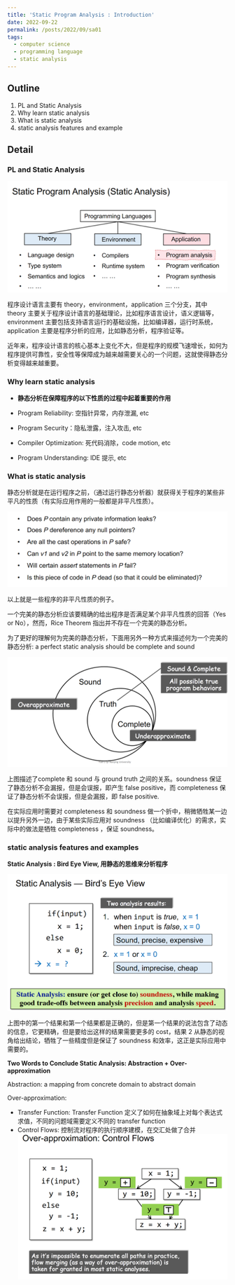 ```yaml
---
title: 'Static Program Analysis : Introduction'
date: 2022-09-22
permalink: /posts/2022/09/sa01
tags:
  - computer science
  - programming language
  - static analysis
---
```

## Outline
1. PL and Static Analysis
2. Why learn static analysis
3. What is static analysis
4. static analysis features and example

## Detail
### PL and Static Analysis

![](https://github.com/SUNLIFAN/sunlifan.github.io/blob/master/images/post/2.png?raw=true)

程序设计语言主要有 theory，environment，application 三个分支，其中 theory 主要关于程序设计语言的基础理论，比如程序语言设计，语义逻辑等，environment 主要包括支持语言运行的基础设施，比如编译器，运行时系统，application 主要是程序分析的应用，比如静态分析，程序验证等。

近年来，程序设计语言的核心基本上变化不大，但是程序的规模飞速增长，如何为程序提供可靠性，安全性等保障成为越来越需要关心的一个问题，这就使得静态分析变得越来越重要。

### Why learn static analysis 

- **静态分析在保障程序的以下性质的过程中起着重要的作用**

- Program Reliability: 空指针异常，内存泄漏, etc

- Program Security：隐私泄露，注入攻击, etc

- Compiler Optimization: 死代码消除，code motion, etc

- Program Understanding: IDE 提示, etc

### What is static analysis

静态分析就是在运行程序之前，（通过运行静态分析器）就获得关于程序的某些非平凡的性质（有实际应用作用的一般都是非平凡性质）。

![](https://github.com/SUNLIFAN/sunlifan.github.io/blob/master/images/post/1.jpg?raw=true)

以上就是一些程序的非平凡性质的例子。

一个完美的静态分析应该要精确的给出程序是否满足某个非平凡性质的回答（Yes or No），然而，Rice Theorem 指出并不存在一个完美的静态分析。

为了更好的理解何为完美的静态分析，下面用另外一种方式来描述何为一个完美的静态分析: a perfect static analysis should be complete and sound

![](https://github.com/SUNLIFAN/sunlifan.github.io/blob/master/images/post/3.png?raw=true)

上图描述了complete 和 sound 与 ground truth 之间的关系。soundness 保证了静态分析不会漏报，但是会误报，即产生 false positive，而 completeness 保证了静态分析不会误报，但是会漏报，即 false positive.

在实际应用时需要对 completeness 和 soundness 做一个折中，稍微牺牲某一边以提升另外一边，由于某些实际应用对 soundness （比如编译优化）的需求，实际中的做法是牺牲 completeness ，保证 soundness。

### static analysis features and examples

**Static Analysis : Bird Eye View, 用静态的思维来分析程序**

![](https://github.com/SUNLIFAN/sunlifan.github.io/blob/master/images/post/4.png?raw=true)

上图中的第一个结果和第一个结果都是正确的，但是第一个结果的说法包含了动态的信息，它更精确，但是要给出这样的结果需要更多的 cost，结果 2 从静态的视角给出结论，牺牲了一些精度但是保证了 soundness 和效率，这正是实际应用中需要的。

**Two Words to Conclude Static Analysis: Abstraction + Over-approximation**

Abstraction: a mapping from concrete domain to abstract domain

Over-approximation:
- Transfer Function: Transfer Function 定义了如何在抽象域上对每个表达式求值，不同的问题域需要定义不同的 transfer function
- Control Flows: 控制流对程序的执行顺序建模，在交汇处做了合并
![](https://github.com/SUNLIFAN/sunlifan.github.io/blob/master/images/post/5.png?raw=true)



